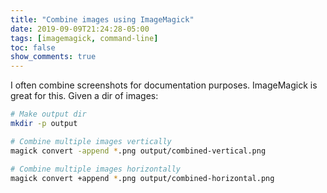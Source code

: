 ```yaml
---
title: "Combine images using ImageMagick"
date: 2019-09-09T21:24:28-05:00
tags: [imagemagick, command-line]
toc: false
show_comments: true
---
```


I often combine screenshots for documentation purposes. ImageMagick is great for this. Given a dir of images:

```bash
# Make output dir
mkdir -p output

# Combine multiple images vertically
magick convert -append *.png output/combined-vertical.png

# Combine multiple images horizontally
magick convert +append *.png output/combined-horizontal.png
```
